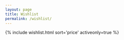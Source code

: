 ```yaml
---
layout: page
title: Wishlist
permalink: /wishlist/
---
```


{% include wishlist.html sort='price' activeonly=true %}
